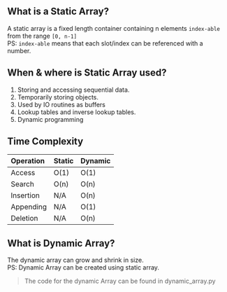 ## What is a Static Array?
A static array is a fixed length container containing n elements `index-able` from the range `[0, n-1]` <br />
PS: `index-able` means that each slot/index can be referenced with a number.

## When & where is Static Array used?
1. Storing and accessing sequential data.
2. Temporarily storing objects.
3. Used by IO routines as buffers
4. Lookup tables and inverse lookup tables.
5. Dynamic programming

## Time Complexity
| Operation        | Static | Dynamic |
|:-----------------|:-------|:--------|
| Access           | O(1)   | O(1)    |
| Search           | O(n)   | O(n)    |
| Insertion        | N/A    | O(n)    |
| Appending        | N/A    | O(1)    |
| Deletion         | N/A    | O(n)    |

## What is Dynamic Array?
The dynamic array can grow and shrink in size. <br />
PS: Dynamic Array can be created using static array.

> The code for the dynamic Array can be found in dynamic_array.py 